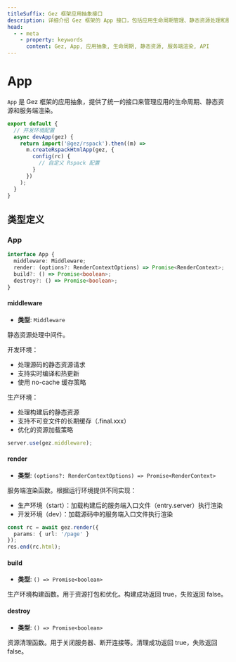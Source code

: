 ```yaml
---
titleSuffix: Gez 框架应用抽象接口
description: 详细介绍 Gez 框架的 App 接口，包括应用生命周期管理、静态资源处理和服务端渲染功能，帮助开发者理解和使用应用核心功能。
head:
  - - meta
    - property: keywords
      content: Gez, App, 应用抽象, 生命周期, 静态资源, 服务端渲染, API
---
```


# App

`App` 是 Gez 框架的应用抽象，提供了统一的接口来管理应用的生命周期、静态资源和服务端渲染。

```ts title="entry.node.ts"
export default {
  // 开发环境配置
  async devApp(gez) {
    return import('@gez/rspack').then((m) =>
      m.createRspackHtmlApp(gez, {
        config(rc) {
          // 自定义 Rspack 配置
        }
      })
    );
  }
}
```

## 类型定义
### App

```ts
interface App {
  middleware: Middleware;
  render: (options?: RenderContextOptions) => Promise<RenderContext>;
  build?: () => Promise<boolean>;
  destroy?: () => Promise<boolean>;
}
```

#### middleware

- **类型**: `Middleware`

静态资源处理中间件。

开发环境：
- 处理源码的静态资源请求
- 支持实时编译和热更新
- 使用 no-cache 缓存策略

生产环境：
- 处理构建后的静态资源
- 支持不可变文件的长期缓存（.final.xxx）
- 优化的资源加载策略

```ts
server.use(gez.middleware);
```

#### render

- **类型**: `(options?: RenderContextOptions) => Promise<RenderContext>`

服务端渲染函数。根据运行环境提供不同实现：
- 生产环境（start）：加载构建后的服务端入口文件（entry.server）执行渲染
- 开发环境（dev）：加载源码中的服务端入口文件执行渲染

```ts
const rc = await gez.render({
  params: { url: '/page' }
});
res.end(rc.html);
```

#### build

- **类型**: `() => Promise<boolean>`

生产环境构建函数。用于资源打包和优化。构建成功返回 true，失败返回 false。

#### destroy

- **类型**: `() => Promise<boolean>`

资源清理函数。用于关闭服务器、断开连接等。清理成功返回 true，失败返回 false。